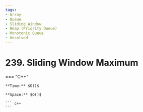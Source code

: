 ```yaml
---
tags:
- Array
- Queue
- Sliding Window
- Heap (Priority Queue)
- Monotonic Queue
- Unsolved
---
```



# 239. Sliding Window Maximum

=== "C++"

    **Time:** $O()$

    **Space:** $O()$

    ``` c++
    ```
